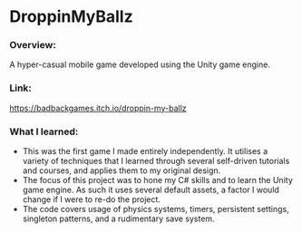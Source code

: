 # DroppinMyBallz

### Overview:
A hyper-casual mobile game developed using the Unity game engine.

### Link:
https://badbackgames.itch.io/droppin-my-ballz

### What I learned:
- This was the first game I made entirely independently. It utilises a variety of techniques that I learned through several self-driven tutorials and courses, and applies them to my original design.
- The focus of this project was to hone my C# skills and to learn the Unity game engine. As such it uses several default assets, a factor I would change if I were to re-do the project.
- The code covers usage of physics systems, timers, persistent settings, singleton patterns, and a rudimentary save system.
